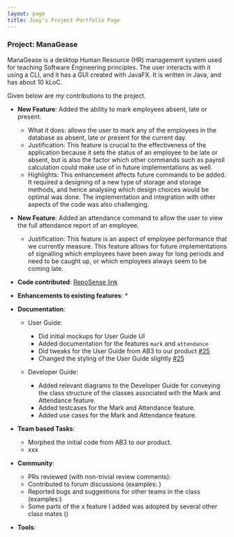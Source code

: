 ```yaml
---
layout: page
title: Joey's Project Portfolio Page
---
```


### Project: ManaGease

ManaGease is a desktop Human Resource (HR) management system used for teaching Software Engineering principles. The user interacts with it using a CLI, and it has a GUI created with JavaFX. It is written in Java, and has about 10 kLoC.

Given below are my contributions to the project.

* **New Feature**: Added the ability to mark employees absent, late or present.
  * What it does: allows the user to mark any of the employees in the database as absent, late or present for the current day. 
  * Justification: This feature is crucial to the effectiveness of the application because it sets the status of an employee to be late or absent, but is also the factor which other commands such as payroll calculation could make use of in future implementations as well.
  * Highlights: This enhancement affects future commands to be added. It required a designing of a new type of storage and storage methods, and hence analysing which design choices would be optimal was done. The implementation and integration with other aspects of the code was also challenging.

* **New Feature**: Added an attendance command to allow the user to view the full attendance report of an employee.
  * Justification: This feature is an aspect of employee performance that we currently measure. This feature allows for future implementations of signalling which employees have been away for long periods and need to be caught up, or which employees always seem to be coming late.

* **Code contributed**: [RepoSense link](https://nus-cs2103-ay2324s1.github.io/tp-dashboard/?search=applepiofmyeye&breakdown=false&sort=groupTitle%20dsc&sortWithin=title&since=2023-09-22&timeframe=commit&mergegroup=&groupSelect=groupByRepos)

* **Enhancements to existing features**:
  * 


* **Documentation**:
    * User Guide:
      * Did initial mockups for User Guide UI
      * Added documentation for the features `mark` and `attendance`
      * Did tweaks for the User Guide from AB3 to our product [\#25](https://github.com/AY2324S1-CS2103T-W12-2/tp/pull/25/files)
      * Changed the styling of the User Guide slightly [\#25](https://github.com/AY2324S1-CS2103T-W12-2/tp/pull/25/files)
       
    * Developer Guide:
      * Added relevant diagrams to the Developer Guide for conveying the class structure of the classes associated with the Mark and Attendance feature.
      * Added testcases for the Mark and Attendance feature.
      * Added use cases for the Mark and Attendance feature. 

* **Team based Tasks**:
  * Morphed the initial code from AB3 to our product.
  * xxx

* **Community**:
    * PRs reviewed (with non-trivial review comments): 
    * Contributed to forum discussions (examples: )
    * Reported bugs and suggestions for other teams in the class (examples:)
    * Some parts of the x feature I added was adopted by several other class mates ()

* **Tools**:


